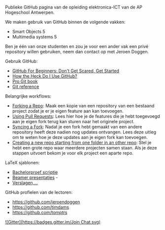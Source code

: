 Publieke GitHub pagina van de opleiding elektronica-ICT van de AP Hogeschool Antwerpen.

We maken gebruik van GitHub binnen de volgende vakken:
 - Smart Objects 5
 - Multimedia systems 5

Ben je één van onze studenten en zou je voor een ander vak een privé repository willen gebruiken, neem dan contact op met Jeroen Doggen.

Gebruik GitHub:
 - [GitHub For Beginners: Don't Get Scared, Get Started](http://readwrite.com/2013/09/30/understanding-github-a-journey-for-beginners-part-1 "GitHub For Beginners: Don't Get Scared, Get Started")
 - [How the Heck Do I Use GitHub?](http://lifehacker.com/github-is-a-git-remote-repository-hosted-on-the-cloud-465274162 "How the Heck Do I Use GitHub?")
 - [Pro Git book](http://git-scm.com/book "Pro Git book")
 - [Git reference](http://gitref.org/ "Git reference")

Belangrijke workflows:
 - [Forking a Repo](https://help.github.com/articles/fork-a-repo "Forking a Repo"): Maak een kopie van een repository van een bestaand project zodat je er je eigen feature aan kan toevoegen.
 - [Using Pull Requests](https://help.github.com/articles/using-pull-requests "Using Pull Requests"): Lees hier hoe je de features die je hebt toegevoegd aan je eigen fork terug kan sturen naar het originele project.
 - [Syncing a Fork](https://help.github.com/articles/syncing-a-fork "Syncing a Fork"): Nadat je een fork hebt gemaakt van een andere repository heeft deze nadien nog updates ontvangen. Lees deze uitleg om te weten hoe je deze updates aan je eigen fork kan toevoegen.
 - [Creating a new repo starting from one folder in an other repo](http://jamesreubenknowles.com/how-to-extract-a-subdirectory-as-a-new-git-repository-1566 "Creating a new repo starting from one folder in an other repo"): Stel je hebt een grote repo waar meerdere projecten samen staan. Als je deze stappen uitvoert bekom je voor elk project een aparte repo.

LaTeX sjablonen:
 - [Bachelorproef scriptie](https://github.com/AP-Elektronica-ICT/AP-LaTeX-thesis-template "Bachelorproef scriptie") 
 - [Beamer presentaties](https://github.com/AP-Elektronica-ICT/AP-LaTeX-beamer-template "Beamer presentaties") -
 - [Verslagen,...](https://github.com/jeroendoggen/latex-templates "Verslagen,..") 

GitHub profielen van de lectoren:
 - https://github.com/jeroendoggen
 - https://github.com/timdams
 - https://github.com/tomptrs

[![Gitter](https://badges.gitter.im/Join Chat.svg)](https://gitter.im/AP-Elektronica-ICT/AP-Elektronica-ICT?utm_source=badge&utm_medium=badge&utm_campaign=pr-badge&utm_content=badge)